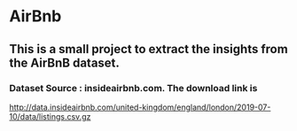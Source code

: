 # AirBnb
## This is a small project to extract the insights from the AirBnB dataset.
### Dataset Source : insideairbnb.com. The download link is
http://data.insideairbnb.com/united-kingdom/england/london/2019-07-10/data/listings.csv.gz

